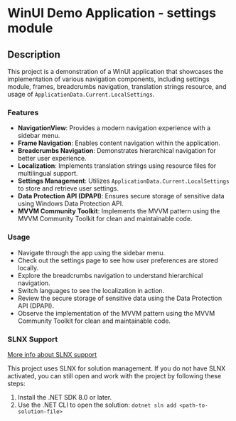 # WinUI Demo Application - settings module

## Description
This project is a demonstration of a WinUI application that showcases the implementation of various navigation components, including settings module, frames, breadcrumbs navigation, translation strings resource, and usage of `ApplicationData.Current.LocalSettings`.

### Features
- **NavigationView**: Provides a modern navigation experience with a sidebar menu.
- **Frame Navigation**: Enables content navigation within the application.
- **Breadcrumbs Navigation**: Demonstrates hierarchical navigation for better user experience.
- **Localization**: Implements translation strings using resource files for multilingual support.
- **Settings Management**: Utilizes `ApplicationData.Current.LocalSettings` to store and retrieve user settings.
- **Data Protection API (DPAPI)**: Ensures secure storage of sensitive data using Windows Data Protection API.
- **MVVM Community Toolkit**: Implements the MVVM pattern using the MVVM Community Toolkit for clean and maintainable code.

### Usage
- Navigate through the app using the sidebar menu.
- Check out the settings page to see how user preferences are stored locally.
- Explore the breadcrumbs navigation to understand hierarchical navigation.
- Switch languages to see the localization in action.
- Review the secure storage of sensitive data using the Data Protection API (DPAPI).
- Observe the implementation of the MVVM pattern using the MVVM Community Toolkit for clean and maintainable code.

### SLNX Support
[More info about SLNX support](https://devblogs.microsoft.com/dotnet/introducing-slnx-support-dotnet-cli/)

This project uses SLNX for solution management. If you do not have SLNX activated, you can still open and work with the project by following these steps:
1. Install the .NET SDK 8.0 or later.
2. Use the .NET CLI to open the solution: `dotnet sln add <path-to-solution-file>`
